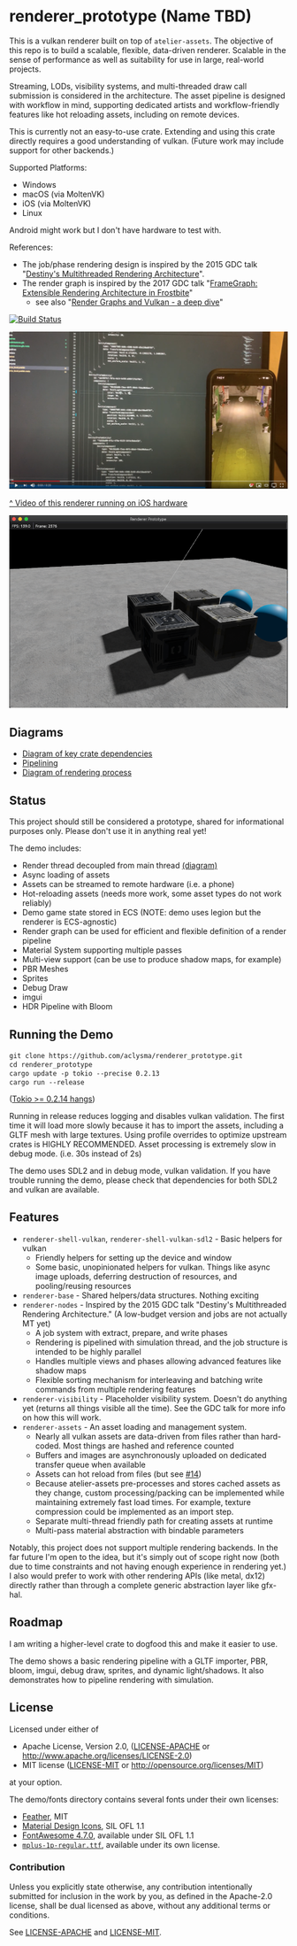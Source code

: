# renderer_prototype (Name TBD)

This is a vulkan renderer built on top of `atelier-assets`. The objective of this repo is to build a scalable, flexible,
data-driven renderer. Scalable in the sense of performance as well as suitability for use in large, real-world projects.

Streaming, LODs, visibility systems, and multi-threaded draw call submission is considered in the architecture. The 
asset pipeline is designed with workflow in mind, supporting dedicated artists and workflow-friendly features like hot
reloading assets, including on remote devices.

This is currently not an easy-to-use crate. Extending and using this crate directly requires a good understanding of
vulkan. (Future work may include support for other backends.)

Supported Platforms:
 * Windows
 * macOS (via MoltenVK)
 * iOS (via MoltenVK)
 * Linux

Android might work but I don't have hardware to test with.

References:
 * The job/phase rendering design is inspired by the 2015 GDC talk "[Destiny's Multithreaded Rendering Architecture](http://advances.realtimerendering.com/destiny/gdc_2015/Tatarchuk_GDC_2015__Destiny_Renderer_web.pdf)".
 * The render graph is inspired by the 2017 GDC talk "[FrameGraph: Extensible Rendering Architecture in Frostbite](https://www.gdcvault.com/play/1024612/FrameGraph-Extensible-Rendering-Architecture-in)"
     * see also "[Render Graphs and Vulkan - a deep dive](http://themaister.net/blog/2017/08/15/render-graphs-and-vulkan-a-deep-dive/)"  

[![Build Status](https://travis-ci.org/aclysma/renderer_prototype.svg?branch=master)](https://travis-ci.org/aclysma/renderer_prototype)

[![Video of Renderer in Use](docs/ios-screenshot.png)](https://www.youtube.com/watch?v=Ks_HQbejHE4 "Video of Renderer in Use")

[^ Video of this renderer running on iOS hardware](https://www.youtube.com/watch?v=Ks_HQbejHE4) 

![Screenshot demonstrating realtime shadows](docs/shadow-screenshot.png)

## Diagrams

 * [Diagram of key crate dependencies](https://github.com/aclysma/renderer_prototype/blob/master/docs/crate_dependencies.png)
 * [Pipelining](https://github.com/aclysma/renderer_prototype/blob/master/docs/pipelining.png)
 * [Diagram of rendering process](https://github.com/aclysma/renderer_prototype/blob/master/docs/render_process.png)

## Status

This project should still be considered a prototype, shared for informational purposes only. Please don't use it in
anything real yet!

The demo includes:
 * Render thread decoupled from main thread [(diagram)](https://github.com/aclysma/renderer_prototype/blob/master/docs/pipelining.png)
 * Async loading of assets
 * Assets can be streamed to remote hardware (i.e. a phone)
 * Hot-reloading assets (needs more work, some asset types do not work reliably)
 * Demo game state stored in ECS (NOTE: demo uses legion but the renderer is ECS-agnostic)
 * Render graph can be used for efficient and flexible definition of a render pipeline
 * Material System supporting multiple passes
 * Multi-view support (can be use to produce shadow maps, for example)
 * PBR Meshes
 * Sprites
 * Debug Draw
 * imgui
 * HDR Pipeline with Bloom

## Running the Demo

```
git clone https://github.com/aclysma/renderer_prototype.git
cd renderer_prototype
cargo update -p tokio --precise 0.2.13
cargo run --release
```

([Tokio >= 0.2.14 hangs](https://github.com/tokio-rs/tokio/issues/2390))

Running in release reduces logging and disables vulkan validation. The first time it will load more slowly because it
has to import the assets, including a GLTF mesh with large textures. Using profile overrides to optimize upstream crates
is HIGHLY RECOMMENDED. Asset processing is extremely slow in debug mode. (i.e. 30s instead of 2s)

The demo uses SDL2 and in debug mode, vulkan validation. If you have trouble running the demo, please check that
dependencies for both SDL2 and vulkan are available.

## Features

 * `renderer-shell-vulkan`, `renderer-shell-vulkan-sdl2` - Basic helpers for vulkan
   * Friendly helpers for setting up the device and window
   * Some basic, unopinionated helpers for vulkan. Things like async image uploads, deferring destruction of resources, 
     and pooling/reusing resources
 * `renderer-base` - Shared helpers/data structures. Nothing exciting
 * `renderer-nodes` - Inspired by the 2015 GDC talk "Destiny's Multithreaded Rendering Architecture." (A low-budget
   version and jobs are not actually MT yet)
   * A job system with extract, prepare, and write phases
   * Rendering is pipelined with simulation thread, and the job structure is intended to be highly parallel
   * Handles multiple views and phases allowing advanced features like shadow maps
   * Flexible sorting mechanism for interleaving and batching write commands from multiple rendering features
 * `renderer-visibility` - Placeholder visibility system. Doesn't do anything yet (returns all things visible all the 
   time). See the GDC talk for more info on how this will work.
 * `renderer-assets` - An asset loading and management system.
   * Nearly all vulkan assets are data-driven from files rather than hard-coded. Most things are hashed and reference
     counted
   * Buffers and images are asynchronously uploaded on dedicated transfer queue when available
   * Assets can hot reload from files (but see [#14](https://github.com/aclysma/renderer_prototype/issues/14))
   * Because atelier-assets pre-processes and stores cached assets as they change, custom processing/packing can be
     implemented while maintaining extremely fast load times. For example, texture compression could be implemented
     as an import step.  
   * Separate multi-thread friendly path for creating assets at runtime
   * Multi-pass material abstraction with bindable parameters

Notably, this project does not support multiple rendering backends. In the far future I'm open to the idea, but it's
simply out of scope right now (both due to time constraints and not having enough experience in rendering yet.) I also
would prefer to work with other rendering APIs (like metal, dx12) directly rather than through a complete generic
abstraction layer like gfx-hal.

## Roadmap

I am writing a higher-level crate to dogfood this and make it easier to use.

The demo shows a basic rendering pipeline with a GLTF importer, PBR, bloom, imgui, debug draw, sprites, and dynamic
light/shadows. It also demonstrates how to pipeline rendering with simulation.

## License

Licensed under either of

* Apache License, Version 2.0, ([LICENSE-APACHE](LICENSE-APACHE) or http://www.apache.org/licenses/LICENSE-2.0)
* MIT license ([LICENSE-MIT](LICENSE-MIT) or http://opensource.org/licenses/MIT)

at your option.

The demo/fonts directory contains several fonts under their own licenses:
 * [Feather](https://github.com/AT-UI/feather-font), MIT
 * [Material Design Icons](https://materialdesignicons.com), SIL OFL 1.1
 * [FontAwesome 4.7.0](https://fontawesome.com/v4.7.0/license/), available under SIL OFL 1.1
 * [`mplus-1p-regular.ttf`](http://mplus-fonts.osdn.jp), available under its own license.

### Contribution

Unless you explicitly state otherwise, any contribution intentionally
submitted for inclusion in the work by you, as defined in the Apache-2.0
license, shall be dual licensed as above, without any additional terms or
conditions.

See [LICENSE-APACHE](LICENSE-APACHE) and [LICENSE-MIT](LICENSE-MIT).
